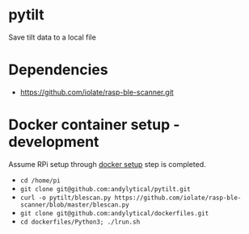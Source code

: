 # pytilt
Save tilt data to a local file

# Dependencies
* https://github.com/iolate/rasp-ble-scanner.git

# Docker container setup - development
Assume RPi setup through [docker setup](https://github.com/andylytical/brewpi-scripts/blob/master/README.md)
step is completed.
* `cd /home/pi`
* `git clone git@github.com:andylytical/pytilt.git`
* `curl -o pytilt/blescan.py https://github.com/iolate/rasp-ble-scanner/blob/master/blescan.py`
* `git clone git@github.com:andylytical/dockerfiles.git`
* `cd dockerfiles/Python3; ./lrun.sh`
